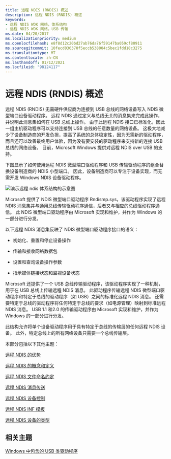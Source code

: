 ```yaml
---
title: 远程 NDIS (RNDIS) 概述
description: 远程 NDIS (RNDIS) 概述
keywords:
- 远程 NDIS WDK 网络，体系结构
- 远程 NDIS WDK 网络，USB 传输
ms.date: 04/20/2017
ms.localizationpriority: medium
ms.openlocfilehash: e8f8d12c20bd27ab76da76f59147ba059cf80911
ms.sourcegitcommit: 10fecd036370f5eccb538004c5bec1fdd18c3275
ms.translationtype: MT
ms.contentlocale: zh-CN
ms.lasthandoff: 01/12/2021
ms.locfileid: "98124117"
---
```

# <a name="overview-of-remote-ndis-rndis"></a>远程 NDIS (RNDIS) 概述





远程 NDIS (RNDIS) 无需硬件供应商为连接到 USB 总线的网络设备写入 NDIS 微型端口设备驱动程序。 远程 NDIS 通过定义与总线无关的消息集来完成此操作，并说明此消息集如何在 USB 总线上操作。 由于此远程 NDIS 接口已标准化，因此一组主机驱动程序可以支持连接到 USB 总线的任意数量的网络设备。 这极大地减少了设备制造商的开发负担，提高了系统的总体稳定性，因为无需新的驱动程序，而且还可以改善最终用户体验，因为没有要安装的驱动程序来支持新的连接 USB 总线的网络设备。 目前，Microsoft Windows 提供对远程 NDIS over USB 的支持。

下图显示了如何使用远程 NDIS 微型端口驱动程序和 USB 传输驱动程序的组合替换设备制造商的 NDIS 小型端口。 因此，设备制造商可以专注于设备实现，而无需开发 Windows NDIS 设备驱动程序。

![演示远程 ndis 体系结构的示意图](images/remote-ndis-architecture.png)

Microsoft 提供了 NDIS 微型端口驱动程序 Rndismp.sys，该驱动程序实现了远程 NDIS 消息集并与通用总线传输驱动程序通信，后者又与相应的总线驱动程序通信。 此 NDIS 微型端口驱动程序由 Microsoft 实现和维护，并作为 Windows 的一部分进行分发。

以下远程 NDIS 消息集反映了 NDIS 微型端口驱动程序接口的语义：

-   初始化、重置和停止设备操作

-   传输和接收网络数据包

-   设置和查询设备操作参数

-   指示媒体链接状态和监视设备状态

Microsoft 还提供了一个 USB 总线传输驱动程序，该驱动程序实现了一种机制，用于在 USB 总线上传输远程 NDIS 消息。 此驱动程序传输远程 NDIS 微型端口驱动程序和特定于总线的驱动程序（如 USB）之间的标准化远程 NDIS 消息。 还需要特定于总线的驱动程序将任何特定于总线的要求（如电源管理）映射到标准远程 NDIS 消息。 USB 1.1 和2.0 的传输驱动程序由 Microsoft 实现和维护，并作为 Windows 的一部分进行分发。

此结构允许将单个设备驱动程序用于具有特定于总线的传输层的任何远程 NDIS 设备。 此外，特定总线上的所有网络设备只需要一个总线传输层。

本部分包括以下其他主题：

[远程 NDIS 的优势](benefits-of-remote-ndis.md)

[远程 NDIS 的概念和定义](remote-ndis-concepts-and-definitions.md)

[远程 NDIS 文件命名约定](remote-ndis-file-naming-conventions.md)

[远程 NDIS 消息传送](remote-ndis-messaging.md)

[远程 NDIS 设备控制](remote-ndis-device-control.md)

[远程 NDIS INF 模板](remote-ndis-inf-template.md)

[远程 NDIS 设备的类型](types-of-remote-ndis-devices.md)

## <a name="related-topics"></a>相关主题


[Windows 中包含的 USB 类驱动程序](../usbcon/supported-usb-classes.md)

